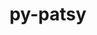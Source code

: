 ---
title: "py-patsy"
layout: cache
categories: [package, develop]
meta: {"versions": ["0.5.2", "0.5.3"], "compilers": ["gcc@=11.1.0"], "oss": ["ubuntu20.04"], "platforms": ["linux"], "targets": ["ppc64le", "x86_64_v3"], "stacks": ["e4s", "e4s-power", "root"], "num_specs": 16, "num_specs_by_stack": {"e4s-power": 9, "root": 16, "e4s": 7}}
spec_details: [{"hash": "6sz2xtaoe66if4exqiipf6iqkomh42cg", "compiler": "gcc@=11.1.0", "versions": ["0.5.3"], "os": "ubuntu20.04", "platform": "linux", "target": "ppc64le", "variants": ["build_system=python_pip", "~splines"], "stacks": ["e4s-power", "root"], "size": "-", "tarball": "https://binaries.spack.io/develop/build_cache/linux-ubuntu20.04-ppc64le/gcc-11.1.0/py-patsy-0.5.3/linux-ubuntu20.04-ppc64le-gcc-11.1.0-py-patsy-0.5.3-6sz2xtaoe66if4exqiipf6iqkomh42cg.spack"}, {"hash": "cqaadsdvzdjdga7na2645m2a2skrc3s3", "compiler": "gcc@=11.1.0", "versions": ["0.5.3"], "os": "ubuntu20.04", "platform": "linux", "target": "ppc64le", "variants": ["build_system=python_pip", "~splines"], "stacks": ["e4s-power", "root"], "size": "-", "tarball": "https://binaries.spack.io/develop/build_cache/linux-ubuntu20.04-ppc64le/gcc-11.1.0/py-patsy-0.5.3/linux-ubuntu20.04-ppc64le-gcc-11.1.0-py-patsy-0.5.3-cqaadsdvzdjdga7na2645m2a2skrc3s3.spack"}, {"hash": "5eoy57ekqlmeycx5mcipjnl2qwy3aqcy", "compiler": "gcc@=11.1.0", "versions": ["0.5.2"], "os": "ubuntu20.04", "platform": "linux", "target": "ppc64le", "variants": ["build_system=python_pip", "~splines"], "stacks": ["e4s-power", "root"], "size": "-", "tarball": "https://binaries.spack.io/develop/build_cache/linux-ubuntu20.04-ppc64le/gcc-11.1.0/py-patsy-0.5.2/linux-ubuntu20.04-ppc64le-gcc-11.1.0-py-patsy-0.5.2-5eoy57ekqlmeycx5mcipjnl2qwy3aqcy.spack"}, {"hash": "twschd76eaj2wt3ihwb6yqbkdishcxfx", "compiler": "gcc@=11.1.0", "versions": ["0.5.3"], "os": "ubuntu20.04", "platform": "linux", "target": "ppc64le", "variants": ["build_system=python_pip", "~splines"], "stacks": ["e4s-power", "root"], "size": "-", "tarball": "https://binaries.spack.io/develop/build_cache/linux-ubuntu20.04-ppc64le/gcc-11.1.0/py-patsy-0.5.3/linux-ubuntu20.04-ppc64le-gcc-11.1.0-py-patsy-0.5.3-twschd76eaj2wt3ihwb6yqbkdishcxfx.spack"}, {"hash": "i2xmwguz5wn2jxkrtt2i37hj37jwoyox", "compiler": "gcc@=11.1.0", "versions": ["0.5.2"], "os": "ubuntu20.04", "platform": "linux", "target": "ppc64le", "variants": ["build_system=python_pip", "~splines"], "stacks": ["e4s-power", "root"], "size": "-", "tarball": "https://binaries.spack.io/develop/build_cache/linux-ubuntu20.04-ppc64le/gcc-11.1.0/py-patsy-0.5.2/linux-ubuntu20.04-ppc64le-gcc-11.1.0-py-patsy-0.5.2-i2xmwguz5wn2jxkrtt2i37hj37jwoyox.spack"}, {"hash": "dlnpxx6ju5a4lwkaknf6x7xmdybu22sh", "compiler": "gcc@=11.1.0", "versions": ["0.5.2"], "os": "ubuntu20.04", "platform": "linux", "target": "ppc64le", "variants": ["build_system=python_pip", "~splines"], "stacks": ["e4s-power", "root"], "size": "-", "tarball": "https://binaries.spack.io/develop/build_cache/linux-ubuntu20.04-ppc64le/gcc-11.1.0/py-patsy-0.5.2/linux-ubuntu20.04-ppc64le-gcc-11.1.0-py-patsy-0.5.2-dlnpxx6ju5a4lwkaknf6x7xmdybu22sh.spack"}, {"hash": "635llvppjybxlfzrnab45nfs67lalmlq", "compiler": "gcc@=11.1.0", "versions": ["0.5.3"], "os": "ubuntu20.04", "platform": "linux", "target": "ppc64le", "variants": ["build_system=python_pip", "~splines"], "stacks": ["e4s-power", "root"], "size": "-", "tarball": "https://binaries.spack.io/develop/build_cache/linux-ubuntu20.04-ppc64le/gcc-11.1.0/py-patsy-0.5.3/linux-ubuntu20.04-ppc64le-gcc-11.1.0-py-patsy-0.5.3-635llvppjybxlfzrnab45nfs67lalmlq.spack"}, {"hash": "mokea2ranbnls7bzesr4eenqwjrpr36p", "compiler": "gcc@=11.1.0", "versions": ["0.5.3"], "os": "ubuntu20.04", "platform": "linux", "target": "ppc64le", "variants": ["build_system=python_pip", "~splines"], "stacks": ["e4s-power", "root"], "size": "-", "tarball": "https://binaries.spack.io/develop/build_cache/linux-ubuntu20.04-ppc64le/gcc-11.1.0/py-patsy-0.5.3/linux-ubuntu20.04-ppc64le-gcc-11.1.0-py-patsy-0.5.3-mokea2ranbnls7bzesr4eenqwjrpr36p.spack"}, {"hash": "6o7g4pernatbj7ajvd64k5b5kwlmul27", "compiler": "gcc@=11.1.0", "versions": ["0.5.3"], "os": "ubuntu20.04", "platform": "linux", "target": "ppc64le", "variants": ["build_system=python_pip", "~splines"], "stacks": ["e4s-power", "root"], "size": "-", "tarball": "https://binaries.spack.io/develop/build_cache/linux-ubuntu20.04-ppc64le/gcc-11.1.0/py-patsy-0.5.3/linux-ubuntu20.04-ppc64le-gcc-11.1.0-py-patsy-0.5.3-6o7g4pernatbj7ajvd64k5b5kwlmul27.spack"}, {"hash": "23fflv43hkvgf2ymxxeqhh55izg5spnh", "compiler": "gcc@=11.1.0", "versions": ["0.5.3"], "os": "ubuntu20.04", "platform": "linux", "target": "x86_64_v3", "variants": ["build_system=python_pip", "~splines"], "stacks": ["root", "e4s"], "size": "-", "tarball": "https://binaries.spack.io/develop/build_cache/linux-ubuntu20.04-x86_64_v3/gcc-11.1.0/py-patsy-0.5.3/linux-ubuntu20.04-x86_64_v3-gcc-11.1.0-py-patsy-0.5.3-23fflv43hkvgf2ymxxeqhh55izg5spnh.spack"}, {"hash": "fq4hszikwbycogkg7cmbkq2cclqkdvp6", "compiler": "gcc@=11.1.0", "versions": ["0.5.2"], "os": "ubuntu20.04", "platform": "linux", "target": "x86_64_v3", "variants": ["build_system=python_pip", "~splines"], "stacks": ["root", "e4s"], "size": "-", "tarball": "https://binaries.spack.io/develop/build_cache/linux-ubuntu20.04-x86_64_v3/gcc-11.1.0/py-patsy-0.5.2/linux-ubuntu20.04-x86_64_v3-gcc-11.1.0-py-patsy-0.5.2-fq4hszikwbycogkg7cmbkq2cclqkdvp6.spack"}, {"hash": "flk6l3yr6ekyejccemnzjgxrvbgmk2so", "compiler": "gcc@=11.1.0", "versions": ["0.5.2"], "os": "ubuntu20.04", "platform": "linux", "target": "x86_64_v3", "variants": ["build_system=python_pip", "~splines"], "stacks": ["root", "e4s"], "size": "-", "tarball": "https://binaries.spack.io/develop/build_cache/linux-ubuntu20.04-x86_64_v3/gcc-11.1.0/py-patsy-0.5.2/linux-ubuntu20.04-x86_64_v3-gcc-11.1.0-py-patsy-0.5.2-flk6l3yr6ekyejccemnzjgxrvbgmk2so.spack"}, {"hash": "gjjkgnur2yzi75d4aiswolpswh6gyhyu", "compiler": "gcc@=11.1.0", "versions": ["0.5.3"], "os": "ubuntu20.04", "platform": "linux", "target": "x86_64_v3", "variants": ["build_system=python_pip", "~splines"], "stacks": ["root", "e4s"], "size": "-", "tarball": "https://binaries.spack.io/develop/build_cache/linux-ubuntu20.04-x86_64_v3/gcc-11.1.0/py-patsy-0.5.3/linux-ubuntu20.04-x86_64_v3-gcc-11.1.0-py-patsy-0.5.3-gjjkgnur2yzi75d4aiswolpswh6gyhyu.spack"}, {"hash": "ui7kid4ejpgz64x42rjzp5ua53mldjy7", "compiler": "gcc@=11.1.0", "versions": ["0.5.3"], "os": "ubuntu20.04", "platform": "linux", "target": "x86_64_v3", "variants": ["build_system=python_pip", "~splines"], "stacks": ["root", "e4s"], "size": "-", "tarball": "https://binaries.spack.io/develop/build_cache/linux-ubuntu20.04-x86_64_v3/gcc-11.1.0/py-patsy-0.5.3/linux-ubuntu20.04-x86_64_v3-gcc-11.1.0-py-patsy-0.5.3-ui7kid4ejpgz64x42rjzp5ua53mldjy7.spack"}, {"hash": "x2mv6dcdj5ujge5yjwe2tdjiw26uodwp", "compiler": "gcc@=11.1.0", "versions": ["0.5.2"], "os": "ubuntu20.04", "platform": "linux", "target": "x86_64_v3", "variants": ["build_system=python_pip", "~splines"], "stacks": ["root", "e4s"], "size": "-", "tarball": "https://binaries.spack.io/develop/build_cache/linux-ubuntu20.04-x86_64_v3/gcc-11.1.0/py-patsy-0.5.2/linux-ubuntu20.04-x86_64_v3-gcc-11.1.0-py-patsy-0.5.2-x2mv6dcdj5ujge5yjwe2tdjiw26uodwp.spack"}, {"hash": "v2wnta6a6434gc2noimx5yejaxdfal4o", "compiler": "gcc@=11.1.0", "versions": ["0.5.3"], "os": "ubuntu20.04", "platform": "linux", "target": "x86_64_v3", "variants": ["build_system=python_pip", "~splines"], "stacks": ["root", "e4s"], "size": "-", "tarball": "https://binaries.spack.io/develop/build_cache/linux-ubuntu20.04-x86_64_v3/gcc-11.1.0/py-patsy-0.5.3/linux-ubuntu20.04-x86_64_v3-gcc-11.1.0-py-patsy-0.5.3-v2wnta6a6434gc2noimx5yejaxdfal4o.spack"}]
---